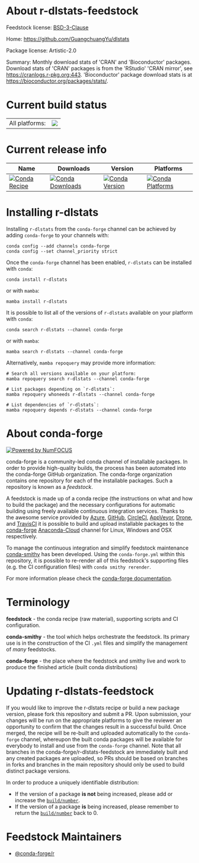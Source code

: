 About r-dlstats-feedstock
=========================

Feedstock license: [BSD-3-Clause](https://github.com/conda-forge/r-dlstats-feedstock/blob/main/LICENSE.txt)

Home: https://github.com/GuangchuangYu/dlstats

Package license: Artistic-2.0

Summary: Monthly download stats of 'CRAN' and 'Bioconductor' packages. Download stats of 'CRAN' packages is from the 'RStudio' 'CRAN mirror', see <https://cranlogs.r-pkg.org:443>. 'Bioconductor' package download stats is at <https://bioconductor.org/packages/stats/>.

Current build status
====================


<table><tr><td>All platforms:</td>
    <td>
      <a href="https://dev.azure.com/conda-forge/feedstock-builds/_build/latest?definitionId=16370&branchName=main">
        <img src="https://dev.azure.com/conda-forge/feedstock-builds/_apis/build/status/r-dlstats-feedstock?branchName=main">
      </a>
    </td>
  </tr>
</table>

Current release info
====================

| Name | Downloads | Version | Platforms |
| --- | --- | --- | --- |
| [![Conda Recipe](https://img.shields.io/badge/recipe-r--dlstats-green.svg)](https://anaconda.org/conda-forge/r-dlstats) | [![Conda Downloads](https://img.shields.io/conda/dn/conda-forge/r-dlstats.svg)](https://anaconda.org/conda-forge/r-dlstats) | [![Conda Version](https://img.shields.io/conda/vn/conda-forge/r-dlstats.svg)](https://anaconda.org/conda-forge/r-dlstats) | [![Conda Platforms](https://img.shields.io/conda/pn/conda-forge/r-dlstats.svg)](https://anaconda.org/conda-forge/r-dlstats) |

Installing r-dlstats
====================

Installing `r-dlstats` from the `conda-forge` channel can be achieved by adding `conda-forge` to your channels with:

```
conda config --add channels conda-forge
conda config --set channel_priority strict
```

Once the `conda-forge` channel has been enabled, `r-dlstats` can be installed with `conda`:

```
conda install r-dlstats
```

or with `mamba`:

```
mamba install r-dlstats
```

It is possible to list all of the versions of `r-dlstats` available on your platform with `conda`:

```
conda search r-dlstats --channel conda-forge
```

or with `mamba`:

```
mamba search r-dlstats --channel conda-forge
```

Alternatively, `mamba repoquery` may provide more information:

```
# Search all versions available on your platform:
mamba repoquery search r-dlstats --channel conda-forge

# List packages depending on `r-dlstats`:
mamba repoquery whoneeds r-dlstats --channel conda-forge

# List dependencies of `r-dlstats`:
mamba repoquery depends r-dlstats --channel conda-forge
```


About conda-forge
=================

[![Powered by
NumFOCUS](https://img.shields.io/badge/powered%20by-NumFOCUS-orange.svg?style=flat&colorA=E1523D&colorB=007D8A)](https://numfocus.org)

conda-forge is a community-led conda channel of installable packages.
In order to provide high-quality builds, the process has been automated into the
conda-forge GitHub organization. The conda-forge organization contains one repository
for each of the installable packages. Such a repository is known as a *feedstock*.

A feedstock is made up of a conda recipe (the instructions on what and how to build
the package) and the necessary configurations for automatic building using freely
available continuous integration services. Thanks to the awesome service provided by
[Azure](https://azure.microsoft.com/en-us/services/devops/), [GitHub](https://github.com/),
[CircleCI](https://circleci.com/), [AppVeyor](https://www.appveyor.com/),
[Drone](https://cloud.drone.io/welcome), and [TravisCI](https://travis-ci.com/)
it is possible to build and upload installable packages to the
[conda-forge](https://anaconda.org/conda-forge) [Anaconda-Cloud](https://anaconda.org/)
channel for Linux, Windows and OSX respectively.

To manage the continuous integration and simplify feedstock maintenance
[conda-smithy](https://github.com/conda-forge/conda-smithy) has been developed.
Using the ``conda-forge.yml`` within this repository, it is possible to re-render all of
this feedstock's supporting files (e.g. the CI configuration files) with ``conda smithy rerender``.

For more information please check the [conda-forge documentation](https://conda-forge.org/docs/).

Terminology
===========

**feedstock** - the conda recipe (raw material), supporting scripts and CI configuration.

**conda-smithy** - the tool which helps orchestrate the feedstock.
                   Its primary use is in the construction of the CI ``.yml`` files
                   and simplify the management of *many* feedstocks.

**conda-forge** - the place where the feedstock and smithy live and work to
                  produce the finished article (built conda distributions)


Updating r-dlstats-feedstock
============================

If you would like to improve the r-dlstats recipe or build a new
package version, please fork this repository and submit a PR. Upon submission,
your changes will be run on the appropriate platforms to give the reviewer an
opportunity to confirm that the changes result in a successful build. Once
merged, the recipe will be re-built and uploaded automatically to the
`conda-forge` channel, whereupon the built conda packages will be available for
everybody to install and use from the `conda-forge` channel.
Note that all branches in the conda-forge/r-dlstats-feedstock are
immediately built and any created packages are uploaded, so PRs should be based
on branches in forks and branches in the main repository should only be used to
build distinct package versions.

In order to produce a uniquely identifiable distribution:
 * If the version of a package **is not** being increased, please add or increase
   the [``build/number``](https://docs.conda.io/projects/conda-build/en/latest/resources/define-metadata.html#build-number-and-string).
 * If the version of a package **is** being increased, please remember to return
   the [``build/number``](https://docs.conda.io/projects/conda-build/en/latest/resources/define-metadata.html#build-number-and-string)
   back to 0.

Feedstock Maintainers
=====================

* [@conda-forge/r](https://github.com/conda-forge/r/)

